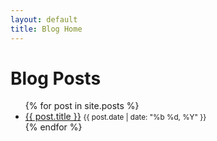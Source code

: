 ```yaml
---
layout: default
title: Blog Home
---
```


# Blog Posts

<ul>
  {% for post in site.posts %}
    <li>
      <a href="{{ site.baseurl }}{{ post.url }}">{{ post.title }}</a>
      <small>{{ post.date | date: "%b %d, %Y" }}</small>
    </li>
  {% endfor %}
</ul>